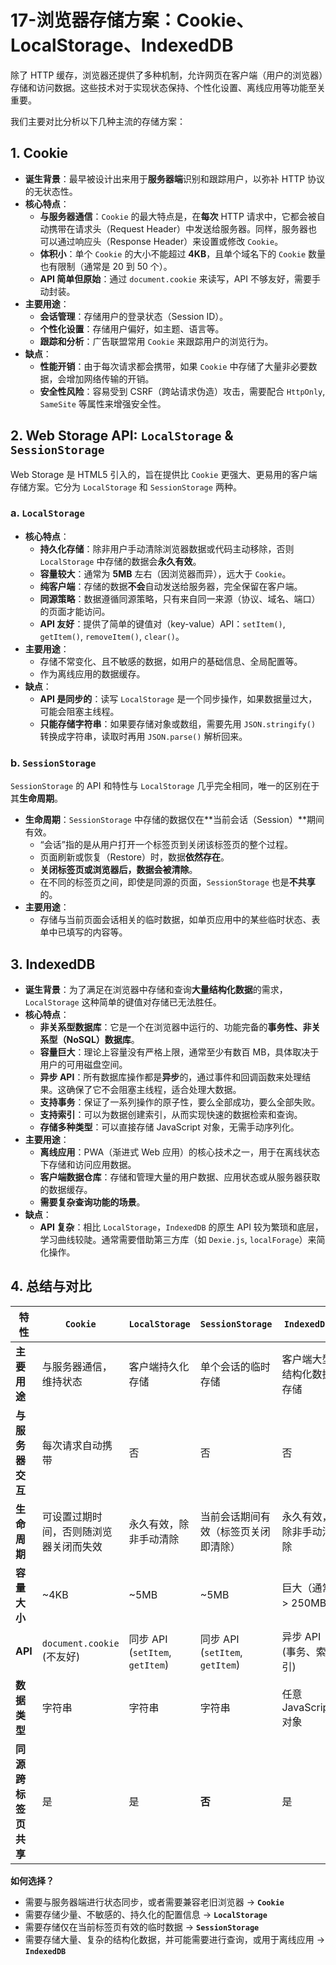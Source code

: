# 17-浏览器存储方案：Cookie、LocalStorage、IndexedDB

除了 HTTP 缓存，浏览器还提供了多种机制，允许网页在客户端（用户的浏览器）存储和访问数据。这些技术对于实现状态保持、个性化设置、离线应用等功能至关重要。

我们主要对比分析以下几种主流的存储方案：

## 1. Cookie

*   **诞生背景**：最早被设计出来用于**服务器端**识别和跟踪用户，以弥补 HTTP 协议的无状态性。
*   **核心特点**：
    *   **与服务器通信**：`Cookie` 的最大特点是，在**每次** HTTP 请求中，它都会被自动携带在请求头（Request Header）中发送给服务器。同样，服务器也可以通过响应头（Response Header）来设置或修改 `Cookie`。
    *   **体积小**：单个 `Cookie` 的大小不能超过 **4KB**，且单个域名下的 `Cookie` 数量也有限制（通常是 20 到 50 个）。
    *   **API 简单但原始**：通过 `document.cookie` 来读写，API 不够友好，需要手动封装。
*   **主要用途**：
    *   **会话管理**：存储用户的登录状态（Session ID）。
    *   **个性化设置**：存储用户偏好，如主题、语言等。
    *   **跟踪和分析**：广告联盟常用 `Cookie` 来跟踪用户的浏览行为。
*   **缺点**：
    *   **性能开销**：由于每次请求都会携带，如果 `Cookie` 中存储了大量非必要数据，会增加网络传输的开销。
    *   **安全性风险**：容易受到 CSRF（跨站请求伪造）攻击，需要配合 `HttpOnly`, `SameSite` 等属性来增强安全性。

## 2. Web Storage API: `LocalStorage` & `SessionStorage`

Web Storage 是 HTML5 引入的，旨在提供比 `Cookie` 更强大、更易用的客户端存储方案。它分为 `LocalStorage` 和 `SessionStorage` 两种。

### a. `LocalStorage`

*   **核心特点**：
    *   **持久化存储**：除非用户手动清除浏览器数据或代码主动移除，否则 `LocalStorage` 中存储的数据会**永久有效**。
    *   **容量较大**：通常为 **5MB** 左右（因浏览器而异），远大于 `Cookie`。
    *   **纯客户端**：存储的数据**不会**自动发送给服务器，完全保留在客户端。
    *   **同源策略**：数据遵循同源策略，只有来自同一来源（协议、域名、端口）的页面才能访问。
    *   **API 友好**：提供了简单的键值对（key-value）API：`setItem()`, `getItem()`, `removeItem()`, `clear()`。
*   **主要用途**：
    *   存储不常变化、且不敏感的数据，如用户的基础信息、全局配置等。
    *   作为离线应用的数据缓存。
*   **缺点**：
    *   **API 是同步的**：读写 `LocalStorage` 是一个同步操作，如果数据量过大，可能会阻塞主线程。
    *   **只能存储字符串**：如果要存储对象或数组，需要先用 `JSON.stringify()` 转换成字符串，读取时再用 `JSON.parse()` 解析回来。

### b. `SessionStorage`

`SessionStorage` 的 API 和特性与 `LocalStorage` 几乎完全相同，唯一的区别在于其**生命周期**。

*   **生命周期**：`SessionStorage` 中存储的数据仅在**当前会话（Session）**期间有效。
    *   “会话”指的是从用户打开一个标签页到关闭该标签页的整个过程。
    *   页面刷新或恢复（Restore）时，数据**依然存在**。
    *   **关闭标签页或浏览器后，数据会被清除**。
    *   在不同的标签页之间，即使是同源的页面，`SessionStorage` 也是**不共享**的。
*   **主要用途**：
    *   存储与当前页面会话相关的临时数据，如单页应用中的某些临时状态、表单中已填写的内容等。

## 3. IndexedDB

*   **诞生背景**：为了满足在浏览器中存储和查询**大量结构化数据**的需求，`LocalStorage` 这种简单的键值对存储已无法胜任。
*   **核心特点**：
    *   **非关系型数据库**：它是一个在浏览器中运行的、功能完备的**事务性、非关系型（NoSQL）数据库**。
    *   **容量巨大**：理论上容量没有严格上限，通常至少有数百 MB，具体取决于用户的可用磁盘空间。
    *   **异步 API**：所有数据库操作都是**异步**的，通过事件和回调函数来处理结果。这确保了它不会阻塞主线程，适合处理大数据。
    *   **支持事务**：保证了一系列操作的原子性，要么全部成功，要么全部失败。
    *   **支持索引**：可以为数据创建索引，从而实现快速的数据检索和查询。
    *   **存储多种类型**：可以直接存储 JavaScript 对象，无需手动序列化。
*   **主要用途**：
    *   **离线应用**：PWA（渐进式 Web 应用）的核心技术之一，用于在离线状态下存储和访问应用数据。
    *   **客户端数据仓库**：存储和管理大量的用户数据、应用状态或从服务器获取的数据缓存。
    *   **需要复杂查询功能的场景**。
*   **缺点**：
    *   **API 复杂**：相比 `LocalStorage`，`IndexedDB` 的原生 API 较为繁琐和底层，学习曲线较陡。通常需要借助第三方库（如 `Dexie.js`, `localForage`）来简化操作。

## 4. 总结与对比

| 特性             | `Cookie`                                 | `LocalStorage`                      | `SessionStorage`                        | `IndexedDB`                                     |
| ---------------- | ---------------------------------------- | ----------------------------------- | --------------------------------------- | ----------------------------------------------- |
| **主要用途**     | 与服务器通信，维持状态                   | 客户端持久化存储                    | 单个会话的临时存储                      | 客户端大型结构化数据存储                        |
| **与服务器交互** | 每次请求自动携带                         | 否                                  | 否                                      | 否                                              |
| **生命周期**     | 可设置过期时间，否则随浏览器关闭而失效   | 永久有效，除非手动清除              | 当前会话期间有效（标签页关闭即清除）      | 永久有效，除非手动清除                          |
| **容量大小**     | ~4KB                                     | ~5MB                                | ~5MB                                    | 巨大（通常 > 250MB）                            |
| **API**          | `document.cookie` (不友好)               | 同步 API (`setItem`, `getItem`)     | 同步 API (`setItem`, `getItem`)         | 异步 API (事务、索引)                           |
| **数据类型**     | 字符串                                   | 字符串                              | 字符串                                  | 任意 JavaScript 对象                          |
| **同源跨标签页共享** | 是                                       | 是                                  | **否**                                  | 是                                              |

**如何选择？**
*   需要与服务器端进行状态同步，或者需要兼容老旧浏览器 -> **`Cookie`**
*   需要存储少量、不敏感的、持久化的配置信息 -> **`LocalStorage`**
*   需要存储仅在当前标签页有效的临时数据 -> **`SessionStorage`**
*   需要存储大量、复杂的结构化数据，并可能需要进行查询，或用于离线应用 -> **`IndexedDB`**
